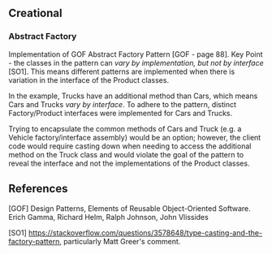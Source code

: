 

## Creational 
### Abstract Factory

Implementation of GOF Abstract Factory Pattern [GOF - page 88]. Key Point - the classes in the pattern can *vary by implementation, but not by interface* [SO1]. This means different patterns are implemented when there is variation in the interface of the Product classes.

In the example, Trucks have an additional method than Cars, which means Cars and Trucks *vary by interface*. To adhere to the pattern, distinct Factory/Product interfaces were implemented for Cars and Trucks. 

Trying to encapsulate the common methods of Cars and Truck (e.g. a Vehicle factory/interface assembly) would be an option; however, the client code would require casting down when needing to access the additional method on the Truck class and would violate the goal of the pattern to reveal the interface and not the implementations of the Product classes. 

## References

[GOF] Design Patterns, Elements of Reusable Object-Oriented Software. Erich Gamma, Richard Helm, Ralph Johnson, John Vlissides

[SO1] https://stackoverflow.com/questions/3578648/type-casting-and-the-factory-pattern, particularly Matt Greer's comment. 
